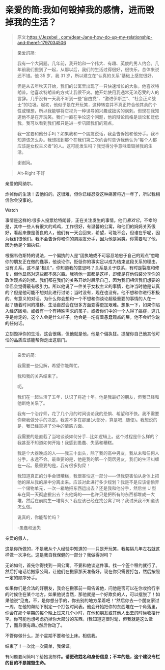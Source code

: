 # 亲爱的简:我如何毁掉我的感情，进而毁掉我的生活？

> 原文:[https://Jezebel . com/dear-Jane-how-do-up-my-relationship-and-theref-1797034506](https://jezebel.com/dear-jane-how-do-i-blow-up-my-relationship-and-theref-1797034506)

> 亲爱的简:
> 
> 我有一个大问题。几年前，我开始和一个伟大、有趣、英俊的男人约会。几年前我们搬到了一起，从那以后，我们的生活过得很好，很快乐，总体来说还不错。他 35 岁，我 31 岁，所以建立在“认真的关系”基础上感觉很好。
> 
> 但是从去年秋天开始，我们的公寓里出现了一只快速增长的大象。他喜欢特朗普。他喜欢特朗普的方式让我很不爽。他开始使用我通常无法忍受的人的言辞。几乎没有一天我不听到一些“自由党”、“激进伊斯兰”、“社会正义战士”的垃圾。起初，他似乎是在开玩笑，这种转变并不真正符合他其余的个性或理想，所以我能够将它视为一种误导的兴趣或拙劣的讽刺。但现在我知道他不是在开玩笑。我们一直在争论这个问题，他的辩论风格是谈论和贬低我。我可以看到我们都只是进一步巩固我们的观点。
> 
> 我一定要和他分手吗？如果我和一个朋友说话，我会告诉她和他分手。我不知道该怎么办。我想找到那个在我们第二次约会时告诉我他认为“每个人都应该是女权主义者”的人。这可能发生吗？我觉得分手意味着毁掉我的生活。
> 
> 谢谢简。

> Alt-Right 不好

亲爱的阿纳尔，

炸掉你的生活！去他妈的。这很难，但你已经忍受这种痛苦将近一年了，所以我相信你会没事的。

Watch

事情是这样的:很多人投票给特朗普，正在关注发生的事情，他们*喜欢它*。不幸的是，其中一些人有很大的鸡鸡，工作很好，有温馨的公寓，和他们的妈妈关系很好，看起来像是善良的人，他们有一天会回来，希望，可能不会，但谁在乎呢，因为我们恨他们。我不会告诉你和你的男朋友分手，因为他是另类。你需要甩了他，因为他是个偏执狂。

根据韦伯斯特的说法，一个偏执的人是“固执地或不可容忍地忠于自己的观点”忽略你的朋友正在做的蠢事，他谈论你，贬低你的事实足以成为结束这段关系的理由。没有关系。这不是“相关”，你知道我的意思吗？关系是关于联系，有时是裂痕和修复，但他显然对这些都不感兴趣。我猜他一直都是这样，即使是在他假装分享你的政治观点的时候。我们都在我们的关系开始时展示自己，因为我们相信我们想要的伴侣会觉得最有吸引力。所以他说了一件关于女权主义的事情，也许当时他是认真的？但是他可能不想对此进行讨论；当时没有，现在也没有。他不想和你进行积极的、有意义的对话。为什么你会想和一个不想和你谈论超级重要的事情的人在一起？随着时间的推移，生活自然会在很多方面变得更加艰难。想象一下，如果你陷入经济困境，或者有一个有特殊需求的孩子，或者你们中的一个人得了癌症，这几乎是肯定的，这个人会是什么样子。他会是一坨有着愚蠢观点的屎，他不会听你说的任何话。

立刻毁掉你的生活。这会很痛，但他就是他，他是个偏执狂。提醒你自己他其他可怕的品质应该能帮你走出这扇门。

* * *

> 亲爱的简:
> 
> 我需要一些见解，希望你能帮忙。
> 
> 我和我的关系结束了。
> 
> 呃。
> 
> 我们在一起生活了五年，认识了将近十年。他是我最好的朋友，但我已经和他断绝关系了。
> 
> 我有一个治疗师，花了几个月的时间谈论我的恐惧、希望和不快。我不需要你帮我做分手的决定。我差不多在那里(大部分，算是吧...随便)。我想说的是，我已经掌握了分手的情感方面。
> 
> 我需要的是直截了当地谈谈如何分手...比如逻辑上。这个过程是什么样的？我甚至不知道如何开始！我感到愚蠢、失落和糟糕。
> 
> 我是个大器晚成的人——我三十出头，除了我的高中男友，我从未和任何人分手。永远不会。最重要的是，他是我的第一个同居男友，我们的生活纠缠在一起。最重要的是，我有很多狗屎！
> 
> 我知道真正的分手会很糟糕，我很害怕这一部分——但我更害怕从身体上把他的屎从我的屎中分离出来。应该对此进行多少规划？我是不是应该偷偷弄一个储物单元，一次一箱地把东西运出去？还是我和他分手，然后坐 U 型车在同一天彻底搬出去？去他妈的——也许只是把所有的东西都堆成一大堆，然后在前院生一堆篝火？我应该已经在找公寓了吗？我讨厌我不知道该怎么做。
> 
> 说真的，你能帮忙吗？
> 
> -愚蠢和迷失

亲爱的假人，

这是你所做的，不是我从个人经验中知道的——只是开玩笑，我每隔几年左右就这样做一次净化。这是我自我保健的一部分？我做得对吗？

无论如何，首先你得找到一间公寓。不要和他谈这件事。找一个签个租约就行了。然后打电话给搬家公司，让他们在搬家那天准备好。现在你只需要打包，然后按照一定的顺序分手。

如果你们是合法的好朋友，我会在搬家前一周告诉他，问他是否可以在你收拾行李的时候住在某个地方。如果他说当然，那他就是一个好欺负的人，可以摆脱了！如果他说“见鬼，不，是你想分手的，你去别的地方呆着吧！”然后你去一个朋友家过一周，在他的帮助下制定一个打包时间表。他会开始把你的东西堆在一个角落里，你会在那个星期的每个晚上过来几个小时，在他和朋友或其他人出去的时候收拾行李。你可能也想考虑扔掉你大部分的东西。(我知道这很时髦，但我就是这么做了，而且很有趣。)然后你动了。

不管你做什么，那个星期不要和他上床。相信我。

结束了！一次比一次简单，我保证。

有问题要问简吗？给她发邮件[](mailto:dearjane@jezebel.com)**。请更改姓名和身份信息；不幸的是，这个建议专栏的目的不是摧毁生命。**